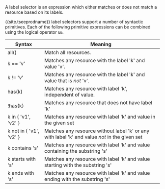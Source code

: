 A label selector is an expression which either matches or does not match a resource based on its labels.

{{site.tseeprodname}} label selectors support a number of syntactic primitives.  Each of the following
primitive expressions can be combined using the logical operator `&&`.

| Syntax              | Meaning                     |
|---------------------|-----------------------------|
| all()               | Match all resources.
| k == 'v'            | Matches any resource with the label 'k' and value 'v'.
| k != 'v'            | Matches any resource with the label 'k' and value that is _not_ 'v'.
| has(k)              | Matches any resource with label 'k', independent of value.
| !has(k)             | Matches any resource that does not have label 'k'
| k in { 'v1', 'v2' } | Matches any resource with label 'k' and value in the given set
| k not in { 'v1', 'v2' } | Matches any resource without label 'k' or any with label 'k' and value _not_ in the given set
| k contains 's'      | Matches any resource with label 'k' and value containing the substring 's'
| k starts with 's'   | Matches any resource with label 'k' and value starting with the substring 's'
| k ends with 's'     | Matches any resource with label 'k' and value ending with the substring 's'


